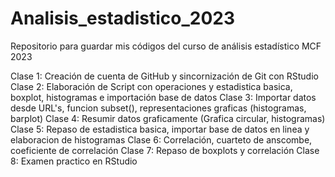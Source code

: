 # Analisis_estadistico_2023
Repositorio para guardar mis códigos del curso de análisis estadístico MCF 2023

Clase 1: Creación de cuenta de GitHub y sincornización de Git con RStudio
Clase 2: Elaboración de Script con operaciones y estadistica basica, boxplot, histogramas e importación base de datos
Clase 3: Importar datos desde URL's, funcion subset(), representaciones graficas (histogramas, barplot)
Clase 4: Resumir datos graficamente (Grafica circular, histogramas)
Clase 5: Repaso de estadistica basica, importar base de datos en linea y elaboracion de histogramas
Clase 6: Correlación, cuarteto de anscombe, coeficiente de correlación
Clase 7: Repaso de boxplots y correlación
Clase 8: Examen practico en RStudio
